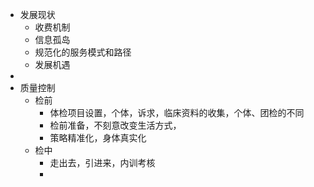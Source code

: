 - 发展现状
	- 收费机制
	- 信息孤岛
	- 规范化的服务模式和路径
	- 发展机遇
-
- 质量控制
	- 检前
		- 体检项目设置，个体，诉求，临床资料的收集，个体、团检的不同
		- 检前准备，不刻意改变生活方式，
		- 策略精准化，身体真实化
	- 检中
		- 走出去，引进来，内训考核
		-